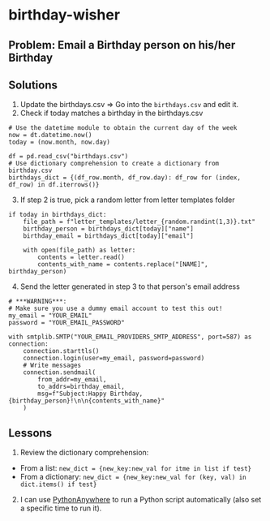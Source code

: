 # birthday-wisher
## Problem: Email a Birthday person on his/her Birthday
## Solutions
1. Update the birthdays.csv => Go into the `birthdays.csv` and edit it.
2. Check if today matches a birthday in the birthdays.csv
```
# Use the datetime module to obtain the current day of the week
now = dt.datetime.now()
today = (now.month, now.day)

df = pd.read_csv("birthdays.csv")
# Use dictionary comprehension to create a dictionary from birthday.csv
birthdays_dict = {(df_row.month, df_row.day): df_row for (index, df_row) in df.iterrows()}
```
3. If step 2 is true, pick a random letter from letter templates folder
```
if today in birthdays_dict:
    file_path = f"letter_templates/letter_{random.randint(1,3)}.txt"
    birthday_person = birthdays_dict[today]["name"]
    birthday_email = birthdays_dict[today]["email"]

    with open(file_path) as letter:
        contents = letter.read()
        contents_with_name = contents.replace("[NAME]", birthday_person)
```
4. Send the letter generated in step 3 to that person's email address
```
# ***WARNING***:
# Make sure you use a dummy email account to test this out!
my_email = "YOUR_EMAIL"
password = "YOUR_EMAIL_PASSWORD"

with smtplib.SMTP("YOUR_EMAIL_PROVIDERS_SMTP_ADDRESS", port=587) as connection:
    connection.starttls()
    connection.login(user=my_email, password=password)
    # Write messages
    connection.sendmail(
        from_addr=my_email,
        to_addrs=birthday_email,
        msg=f"Subject:Happy Birthday, {birthday_person}!\n\n{contents_with_name}"
    )
```
## Lessons
1. Review the dictionary comprehension:
  - From a list: `new_dict = {new_key:new_val for itme in list if test}`
  - From a dictionary: `new_dict = {new_key:new_val for (key, val) in dict.items() if test}`
2. I can use [PythonAnywhere](https://www.pythonanywhere.com/) to run a Python script automatically (also set a specific time to run it).
  



